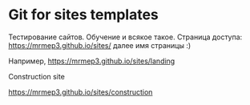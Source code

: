 # Git for sites templates
Тестирование сайтов. Обучение и всякое такое.
Страница доступа:  https://mrmep3.github.io/sites/
далее имя страницы :)

Например, https://mrmep3.github.io/sites/landing

Construction site

https://mrmep3.github.io/sites/construction
